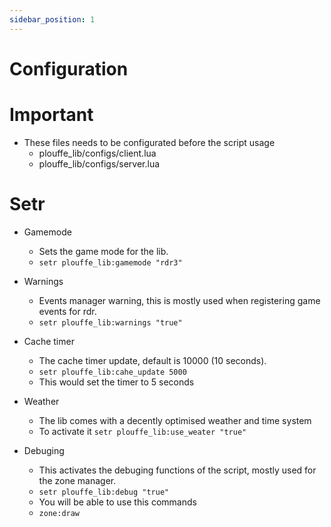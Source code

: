 ```yaml
---
sidebar_position: 1
---
```


# Configuration

# Important

- These files needs to be configurated before the script usage
  - plouffe_lib/configs/client.lua
  - plouffe_lib/configs/server.lua
  
# Setr

- Gamemode 
  - Sets the game mode for the lib.
  - ```setr plouffe_lib:gamemode "rdr3"```

- Warnings
  - Events manager warning, this is mostly used when registering game events for rdr.
  - ```setr plouffe_lib:warnings "true"```

- Cache timer
  - The cache timer update, default is 10000 (10 seconds).
  - ```setr plouffe_lib:cahe_update 5000```
  - This would set the timer to 5 seconds

- Weather 
  - The lib comes with a decently optimised weather and time system
  - To activate it ```setr plouffe_lib:use_weater "true"```

- Debuging 
  - This activates the debuging functions of the script, mostly used for the zone manager.
  - ```setr plouffe_lib:debug "true"``` 
  - You will be able to use this commands
  - ```zone:draw```
  